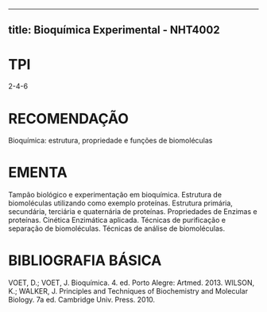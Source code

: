 
---
title: Bioquímica Experimental - NHT4002 
---

# TPI

2-4-6

# RECOMENDAÇÃO

Bioquímica: estrutura, propriedade e funções de biomoléculas

# EMENTA

Tampão biológico e experimentação em bioquímica. Estrutura de biomoléculas utilizando como exemplo proteínas. Estrutura primária, secundária, terciária e quaternária de proteínas. Propriedades de Enzimas e proteínas. Cinética Enzimática aplicada. Técnicas de purificação e separação de biomoléculas. Técnicas de análise de biomoléculas.

# BIBLIOGRAFIA BÁSICA

VOET, D.; VOET, J. Bioquímica. 4. ed. Porto Alegre: Artmed. 2013.
WILSON, K.; WALKER, J. Principles and Techniques of Biochemistry and Molecular Biology. 7a ed. Cambridge Univ. Press. 2010.
        